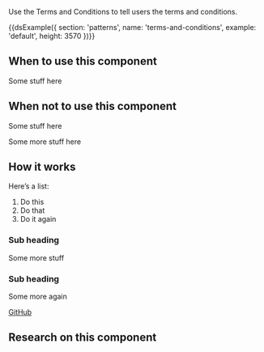 Use the Terms and Conditions to tell users the terms and conditions.

{{dsExample({
  section: 'patterns',
  name: 'terms-and-conditions',
  example: 'default',
  height: 3570
})}}

## When to use this component

Some stuff here

## When not to use this component

Some stuff here

Some more stuff here

## How it works

Here’s a list:

1. Do this
2. Do that
3. Do it again

### Sub heading

Some more stuff

### Sub heading

Some more again

[GitHub](http://github.com)

## Research on this component